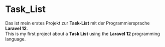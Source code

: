 # Task_List
Das ist mein erstes Projekt zur <b>Task-List</b> mit der Programmiersprache <b>Laravel 12</b>.<br>
This is my first project about a <b>Task List</b> using the <b>Laravel 12</b> programming language.
